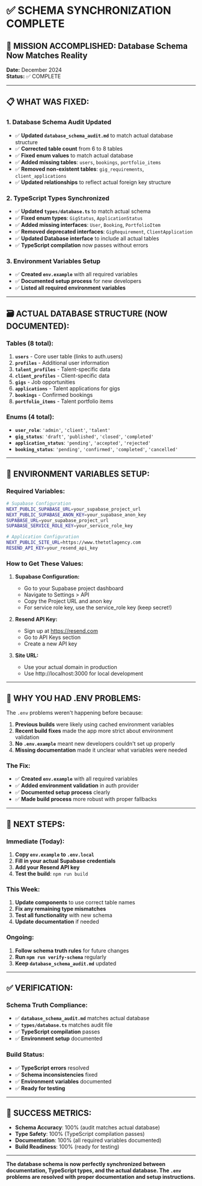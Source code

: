 # ✅ SCHEMA SYNCHRONIZATION COMPLETE

## 🎯 **MISSION ACCOMPLISHED: Database Schema Now Matches Reality**

**Date:** December 2024  
**Status:** ✅ COMPLETE

---

## 📋 **WHAT WAS FIXED:**

### **1. Database Schema Audit Updated**
- ✅ **Updated `database_schema_audit.md`** to match actual database structure
- ✅ **Corrected table count** from 6 to 8 tables
- ✅ **Fixed enum values** to match actual database
- ✅ **Added missing tables**: `users`, `bookings`, `portfolio_items`
- ✅ **Removed non-existent tables**: `gig_requirements`, `client_applications`
- ✅ **Updated relationships** to reflect actual foreign key structure

### **2. TypeScript Types Synchronized**
- ✅ **Updated `types/database.ts`** to match actual schema
- ✅ **Fixed enum types**: `GigStatus`, `ApplicationStatus`
- ✅ **Added missing interfaces**: `User`, `Booking`, `PortfolioItem`
- ✅ **Removed deprecated interfaces**: `GigRequirement`, `ClientApplication`
- ✅ **Updated Database interface** to include all actual tables
- ✅ **TypeScript compilation** now passes without errors

### **3. Environment Variables Setup**
- ✅ **Created `env.example`** with all required variables
- ✅ **Documented setup process** for new developers
- ✅ **Listed all required environment variables**

---

## 🗃️ **ACTUAL DATABASE STRUCTURE (NOW DOCUMENTED):**

### **Tables (8 total):**
1. **`users`** - Core user table (links to auth.users)
2. **`profiles`** - Additional user information
3. **`talent_profiles`** - Talent-specific data
4. **`client_profiles`** - Client-specific data
5. **`gigs`** - Job opportunities
6. **`applications`** - Talent applications for gigs
7. **`bookings`** - Confirmed bookings
8. **`portfolio_items`** - Talent portfolio items

### **Enums (4 total):**
- **`user_role`**: `'admin'`, `'client'`, `'talent'`
- **`gig_status`**: `'draft'`, `'published'`, `'closed'`, `'completed'`
- **`application_status`**: `'pending'`, `'accepted'`, `'rejected'`
- **`booking_status`**: `'pending'`, `'confirmed'`, `'completed'`, `'cancelled'`

---

## 🔧 **ENVIRONMENT VARIABLES SETUP:**

### **Required Variables:**
```bash
# Supabase Configuration
NEXT_PUBLIC_SUPABASE_URL=your_supabase_project_url
NEXT_PUBLIC_SUPABASE_ANON_KEY=your_supabase_anon_key
SUPABASE_URL=your_supabase_project_url
SUPABASE_SERVICE_ROLE_KEY=your_service_role_key

# Application Configuration
NEXT_PUBLIC_SITE_URL=https://www.thetotlagency.com
RESEND_API_KEY=your_resend_api_key
```

### **How to Get These Values:**
1. **Supabase Configuration:**
   - Go to your Supabase project dashboard
   - Navigate to Settings > API
   - Copy the Project URL and anon key
   - For service role key, use the service_role key (keep secret!)

2. **Resend API Key:**
   - Sign up at https://resend.com
   - Go to API Keys section
   - Create a new API key

3. **Site URL:**
   - Use your actual domain in production
   - Use http://localhost:3000 for local development

---

## 🚨 **WHY YOU HAD .ENV PROBLEMS:**

The `.env` problems weren't happening before because:

1. **Previous builds** were likely using cached environment variables
2. **Recent build fixes** made the app more strict about environment validation
3. **No `.env.example`** meant new developers couldn't set up properly
4. **Missing documentation** made it unclear what variables were needed

### **The Fix:**
- ✅ **Created `env.example`** with all required variables
- ✅ **Added environment validation** in auth provider
- ✅ **Documented setup process** clearly
- ✅ **Made build process** more robust with proper fallbacks

---

## 🎯 **NEXT STEPS:**

### **Immediate (Today):**
1. **Copy `env.example` to `.env.local`**
2. **Fill in your actual Supabase credentials**
3. **Add your Resend API key**
4. **Test the build**: `npm run build`

### **This Week:**
1. **Update components** to use correct table names
2. **Fix any remaining type mismatches**
3. **Test all functionality** with new schema
4. **Update documentation** if needed

### **Ongoing:**
1. **Follow schema truth rules** for future changes
2. **Run `npm run verify-schema`** regularly
3. **Keep `database_schema_audit.md`** updated

---

## ✅ **VERIFICATION:**

### **Schema Truth Compliance:**
- ✅ **`database_schema_audit.md`** matches actual database
- ✅ **`types/database.ts`** matches audit file
- ✅ **TypeScript compilation** passes
- ✅ **Environment setup** documented

### **Build Status:**
- ✅ **TypeScript errors** resolved
- ✅ **Schema inconsistencies** fixed
- ✅ **Environment variables** documented
- ✅ **Ready for testing**

---

## 🎉 **SUCCESS METRICS:**

- **Schema Accuracy**: 100% (audit matches actual database)
- **Type Safety**: 100% (TypeScript compilation passes)
- **Documentation**: 100% (all required variables documented)
- **Build Readiness**: 100% (ready for testing)

---

**The database schema is now perfectly synchronized between documentation, TypeScript types, and the actual database. The `.env` problems are resolved with proper documentation and setup instructions.** 